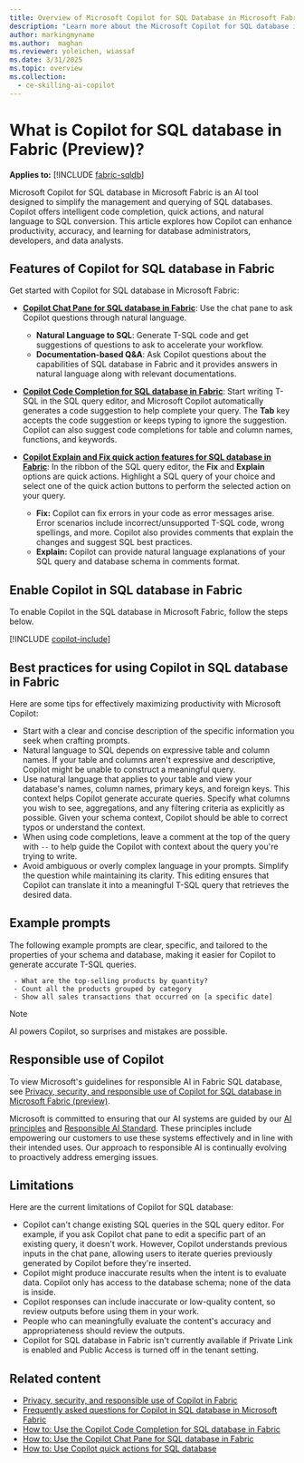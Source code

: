 ```yaml
---
title: Overview of Microsoft Copilot for SQL Database in Microsoft Fabric
description: "Learn more about the Microsoft Copilot for SQL database in Fabric, an AI assistant designed to streamline your database tasks."
author: markingmyname
ms.author:  maghan
ms.reviewer: yoleichen, wiassaf
ms.date: 3/31/2025
ms.topic: overview
ms.collection:
  - ce-skilling-ai-copilot
---
```


# What is Copilot for SQL database in Fabric (Preview)?

**Applies to:** [!INCLUDE [fabric-sqldb](../includes/applies-to-version/fabric-sqldb.md)]

Microsoft Copilot for SQL database in Microsoft Fabric is an AI tool designed to simplify the management and querying of SQL databases. Copilot offers intelligent code completion, quick actions, and natural language to SQL conversion. This article explores how Copilot can enhance productivity, accuracy, and learning for database administrators, developers, and data analysts.

## Features of Copilot for SQL database in Fabric

Get started with Copilot for SQL database in Microsoft Fabric:

- **[Copilot Chat Pane for SQL database in Fabric](copilot-chat-pane.md)**: Use the chat pane to ask Copilot questions through natural language.
  - **Natural Language to SQL**: Generate T-SQL code and get suggestions of questions to ask to accelerate your workflow.
  - **Documentation-based Q&A**: Ask Copilot questions about the capabilities of SQL database in Fabric and it provides answers in natural language along with relevant documentations.

- **[Copilot Code Completion for SQL database in Fabric](copilot-code-completion.md)**: Start writing T-SQL in the SQL query editor, and Microsoft Copilot automatically generates a code suggestion to help complete your query. The **Tab** key accepts the code suggestion or keeps typing to ignore the suggestion. Copilot can also suggest code completions for table and column names, functions, and keywords.

- **[Copilot Explain and Fix quick action features for SQL database in Fabric](copilot-quick-actions.md)**: In the ribbon of the SQL query editor, the **Fix** and **Explain** options are quick actions. Highlight a SQL query of your choice and select one of the quick action buttons to perform the selected action on your query.
  - **Fix:** Copilot can fix errors in your code as error messages arise. Error scenarios include incorrect/unsupported T-SQL code, wrong spellings, and more. Copilot also provides comments that explain the changes and suggest SQL best practices.
  - **Explain:** Copilot can provide natural language explanations of your SQL query and database schema in comments format.

## Enable Copilot in SQL database in Fabric

To enable Copilot in the SQL database in Microsoft Fabric, follow the steps below.

[!INCLUDE [copilot-include](../../includes/copilot-include.md)]

## Best practices for using Copilot in SQL database in Fabric

Here are some tips for effectively maximizing productivity with Microsoft Copilot:

- Start with a clear and concise description of the specific information you seek when crafting prompts.
- Natural language to SQL depends on expressive table and column names. If your table and columns aren't expressive and descriptive, Copilot might be unable to construct a meaningful query.
- Use natural language that applies to your table and view your database's names, column names, primary keys, and foreign keys. This context helps Copilot generate accurate queries. Specify what columns you wish to see, aggregations, and any filtering criteria as explicitly as possible. Given your schema context, Copilot should be able to correct typos or understand the context.
- When using code completions, leave a comment at the top of the query with `--` to help guide the Copilot with context about the query you're trying to write.
- Avoid ambiguous or overly complex language in your prompts. Simplify the question while maintaining its clarity. This editing ensures that Copilot can translate it into a meaningful T-SQL query that retrieves the desired data.

## Example prompts

The following example prompts are clear, specific, and tailored to the properties of your schema and database, making it easier for Copilot to generate accurate T-SQL queries.

```copilot-prompt
 - What are the top-selling products by quantity?
 - Count all the products grouped by category
 - Show all sales transactions that occurred on [a specific date]
```

> [!NOTE]
> AI powers Copilot, so surprises and mistakes are possible.

## Responsible use of Copilot

To view Microsoft's guidelines for responsible AI in Fabric SQL database, see [Privacy, security, and responsible use of Copilot for SQL database in Microsoft Fabric (preview)](/fabric/fundamentals/copilot-database-privacy-security).

Microsoft is committed to ensuring that our AI systems are guided by our [AI principles](https://www.microsoft.com/ai/principles-and-approach/) and [Responsible AI Standard](https://www.microsoft.com/ai/responsible-ai). These principles include empowering our customers to use these systems effectively and in line with their intended uses. Our approach to responsible AI is continually evolving to proactively address emerging issues.

## Limitations

Here are the current limitations of Copilot for SQL database:

- Copilot can't change existing SQL queries in the SQL query editor. For example, if you ask Copilot chat pane to edit a specific part of an existing query, it doesn't work. However, Copilot understands previous inputs in the chat pane, allowing users to iterate queries previously generated by Copilot before they're inserted.
- Copilot might produce inaccurate results when the intent is to evaluate data. Copilot only has access to the database schema; none of the data is inside.
- Copilot responses can include inaccurate or low-quality content, so review outputs before using them in your work.
- People who can meaningfully evaluate the content's accuracy and appropriateness should review the outputs.
- Copilot for SQL database in Fabric isn't currently available if Private Link is enabled and Public Access is turned off in the tenant setting.

## Related content

- [Privacy, security, and responsible use of Copilot in Fabric](../../fundamentals/copilot-privacy-security.md)
- [Frequently asked questions for Copilot in SQL database in Microsoft Fabric](copilot-faq.yml)
- [How to: Use the Copilot Code Completion for SQL database in Fabric](copilot-code-completion.md)
- [How to: Use the Copilot Chat Pane for SQL database in Fabric](copilot-chat-pane.md)
- [How to: Use Copilot quick actions for SQL database](copilot-quick-actions.md)
